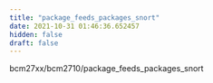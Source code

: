 ```yaml
---
title: "package_feeds_packages_snort"
date: 2021-10-31 01:46:36.652457
hidden: false
draft: false
---
```


bcm27xx/bcm2710/package_feeds_packages_snort

